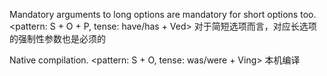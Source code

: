 Mandatory arguments to long options are mandatory for short options too. <pattern: S + O + P, tense: have/has + Ved>
对于简短选项而言，对应长选项的强制性参数也是必须的

Native compilation. <pattern: S + O, tense: was/were + Ving>
本机编译


